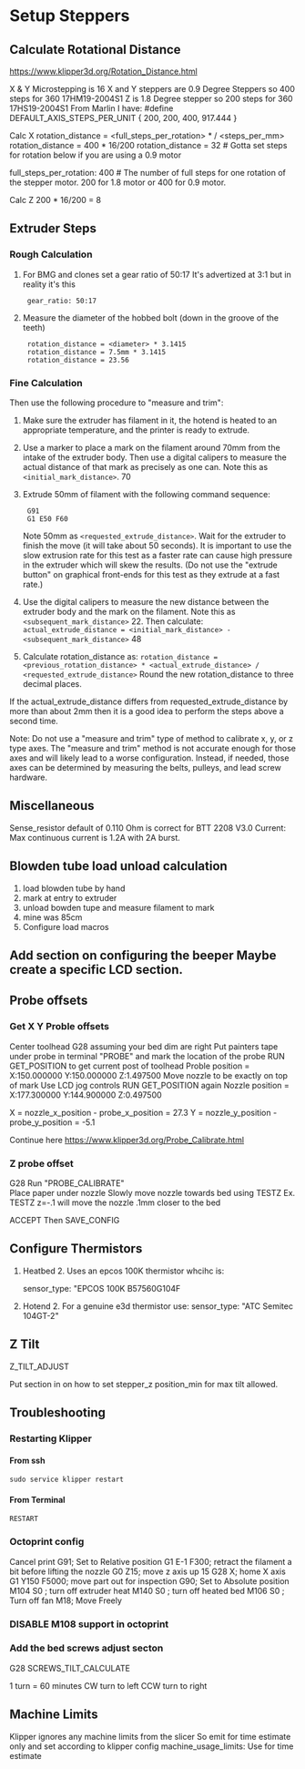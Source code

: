 # Setup Steppers

## Calculate Rotational Distance

https://www.klipper3d.org/Rotation_Distance.html

X & Y
Microstepping is 16
X and Y steppers are 0.9 Degree Steppers so 400 steps for 360 17HM19-2004S1
Z is 1.8 Degree stepper so 200 steps for 360 17HS19-2004S1
From Marlin I have: #define DEFAULT_AXIS_STEPS_PER_UNIT   { 200, 200, 400, 917.444 }

Calc X
rotation_distance = <full_steps_per_rotation> * <microsteps> / <steps_per_mm>
rotation_distance = 400 * 16/200
rotation_distance = 32 # Gotta set steps for rotation below if you are using a 0.9 motor

full_steps_per_rotation: 400    # The number of full steps for one rotation of the stepper motor. 200 for 1.8 motor or 400 for 0.9 motor.


Calc Z 200 * 16/200 = 8

## Extruder Steps
### Rough Calculation
1. For BMG and clones set a gear ratio of 50:17 It's advertized at 3:1 but in reality it's this

        gear_ratio: 50:17

2. Measure the diameter of the hobbed bolt (down in the groove of the teeth)

        rotation_distance = <diameter> * 3.1415
        rotation_distance = 7.5mm * 3.1415
        rotation_distance = 23.56

### Fine Calculation
Then use the following procedure to "measure and trim":

1. Make sure the extruder has filament in it, the hotend is heated to
   an appropriate temperature, and the printer is ready to extrude.

2. Use a marker to place a mark on the filament around 70mm from the
   intake of the extruder body. Then use a digital calipers to measure
   the actual distance of that mark as precisely as one can. Note this
   as `<initial_mark_distance>`. 70

3. Extrude 50mm of filament with the following command sequence:

        G91
        G1 E50 F60

    Note 50mm as `<requested_extrude_distance>`. Wait for the extruder to finish the
   move (it will take about 50 seconds). It is important to use the
   slow extrusion rate for this test as a faster rate can cause high
   pressure in the extruder which will skew the results. (Do not use
   the "extrude button" on graphical front-ends for this test as they
   extrude at a fast rate.)

4. Use the digital calipers to measure the new distance between the
   extruder body and the mark on the filament. Note this as
   `<subsequent_mark_distance>` 22. Then calculate:
   `actual_extrude_distance = <initial_mark_distance> - <subsequent_mark_distance>` 48

5. Calculate rotation_distance as:
   `rotation_distance = <previous_rotation_distance> * <actual_extrude_distance> / <requested_extrude_distance>`
   Round the new rotation_distance to three decimal places.

If the actual_extrude_distance differs from requested_extrude_distance
by more than about 2mm then it is a good idea to perform the steps
above a second time.

Note: Do not use a "measure and trim" type of method to calibrate x, y, or z type axes. The "measure and trim" method is not accurate enough for those axes and will likely lead to a worse configuration. Instead, if needed, those axes can be determined by measuring the belts, pulleys, and lead screw hardware.

## Miscellaneous
Sense_resistor default of 0.110 Ohm is correct for BTT 2208 V3.0
Current: Max continuous current is 1.2A with 2A burst.

## Blowden tube load unload calculation
1. load blowden tube by hand
2. mark at entry to extruder
3. unload bowden tupe and measure filament to mark
4. mine was 85cm
5. Configure load macros 

## Add section on configuring the beeper Maybe create a specific LCD section.

## Probe offsets
### Get X Y Proble offsets
Center toolhead G28 assuming your bed dim are right
Put painters tape under probe
in terminal "PROBE" and mark the location of the probe
RUN GET_POSITION to get current post of toolhead
Proble position = X:150.000000 Y:150.000000 Z:1.497500
Move nozzle to be exactly on top of mark
Use LCD jog controls
RUN GET_POSITION again
Nozzle position = X:177.300000 Y:144.900000 Z:0.497500

X = nozzle_x_position - probe_x_position = 27.3
Y = nozzle_y_position - probe_y_position = -5.1

Continue here https://www.klipper3d.org/Probe_Calibrate.html

### Z probe offset
G28
Run "PROBE_CALIBRATE"  
Place paper under nozzle
Slowly move nozzle towards bed using TESTZ
Ex. TESTZ z=-.1 will move the nozzle .1mm closer to the bed

ACCEPT
Then SAVE_CONFIG

## Configure Thermistors
1. Heatbed
   2. Uses an epcos 100K thermistor whcihc is:

      sensor_type:  "EPCOS 100K B57560G104F

2. Hotend
   2. For a genuine e3d thermistor use:
      sensor_type: "ATC Semitec 104GT-2"
## Z Tilt
Z_TILT_ADJUST

Put section in on how to set stepper_z position_min for max tilt allowed.

## Troubleshooting
### Restarting Klipper
#### From ssh

    sudo service klipper restart

#### From Terminal

    RESTART
### Octoprint config
Cancel print
G91; Set to Relative position
G1 E-1 F300; retract the filament a bit before lifting the nozzle
G0 Z15; move z axis up 15
G28 X; home X axis
G1 Y150 F5000; move part out for inspection
G90; Set to Absolute position
M104 S0 ; turn off extruder heat
M140 S0 ; turn off heated bed
M106 S0 ; Turn off fan
M18; Move Freely


### DISABLE M108 support in octoprint

### Add the bed screws adjust secton
G28
SCREWS_TILT_CALCULATE

1 turn = 60 minutes
CW turn to left
CCW turn to right

## Machine Limits
Klipper ignores any machine limits from the slicer
So emit for time estimate only and set according to klipper config
machine_usage_limits: Use for time estimate 